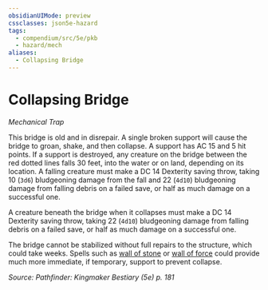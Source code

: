 ```yaml
---
obsidianUIMode: preview
cssclasses: json5e-hazard
tags:
  - compendium/src/5e/pkb
  - hazard/mech
aliases:
  - Collapsing Bridge
---
```

# Collapsing Bridge
*Mechanical Trap*  

This bridge is old and in disrepair. A single broken support will cause the bridge to groan, shake, and then collapse. A support has AC 15 and 5 hit points. If a support is destroyed, any creature on the bridge between the red dotted lines falls 30 feet, into the water or on land, depending on its location. A falling creature must make a DC 14 Dexterity saving throw, taking 10 (`3d6`) bludgeoning damage from the fall and 22 (`4d10`) bludgeoning damage from falling debris on a failed save, or half as much damage on a successful one.

A creature beneath the bridge when it collapses must make a DC 14 Dexterity saving throw, taking 22 (`4d10`) bludgeoning damage from falling debris on a failed save, or half as much damage on a successful one.

The bridge cannot be stabilized without full repairs to the structure, which could take weeks. Spells such as [wall of stone](2-Mechanics/CLI/spells/wall-of-stone.md) or [wall of force](2-Mechanics/CLI/spells/wall-of-force.md) could provide much more immediate, if temporary, support to prevent collapse.

*Source: Pathfinder: Kingmaker Bestiary (5e) p. 181*